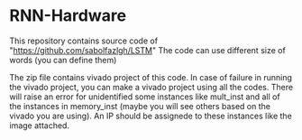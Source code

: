 # RNN-Hardware
This repository contains source code of "https://github.com/sabolfazlgh/LSTM"
The code can use different size of words (you can define them)

The zip file contains vivado project of this code. In case of failure in running the vivado project, you can make a vivado project using all the codes. 
There will raise an error for unidentified some instances like mult_inst and all of the instances in memory_inst (maybe you will see others based on the vivado you are using). An IP should be assignede to these instances like the image attached.
